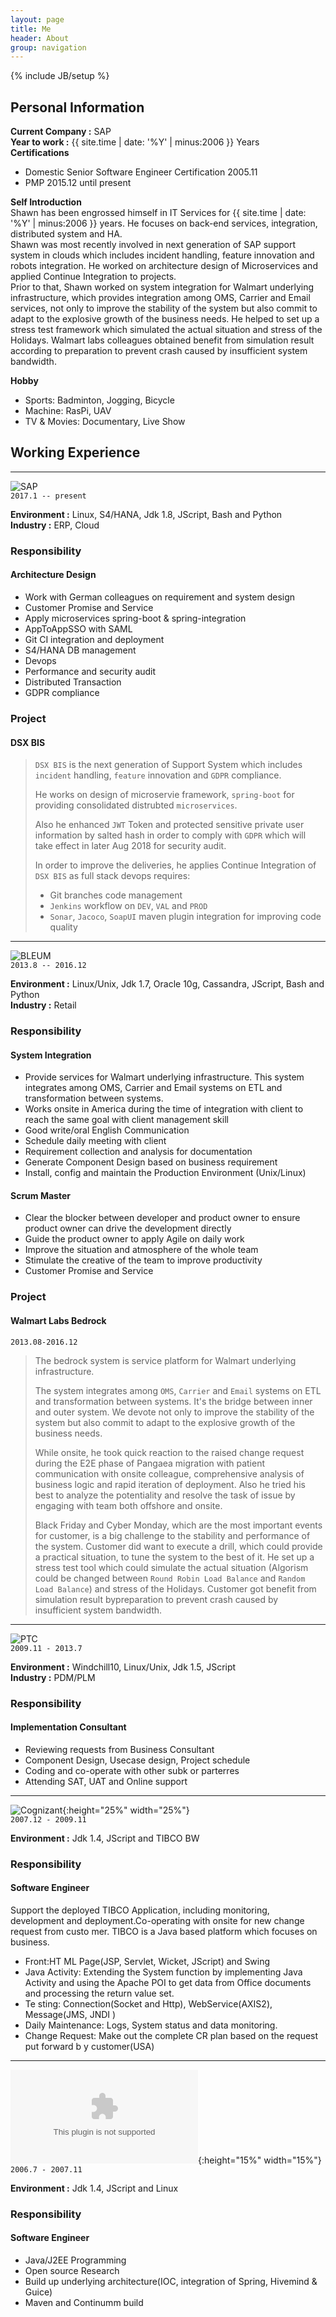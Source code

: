 ```yaml
---
layout: page
title: Me
header: About
group: navigation
---
```

{% include JB/setup %}
## Personal Information
**Current Company :** SAP  
**Year to work :**  {{ site.time | date: '%Y' | minus:2006 }} Years  
**Certifications**
- Domestic Senior Software Engineer Certification 2005.11
- PMP 2015.12 until present

**Self Introduction**  
  Shawn has been engrossed himself in IT Services for {{ site.time | date: '%Y' | minus:2006 }} years. He focuses on back-end services, integration, distributed system and HA.  
Shawn was most recently involved in next generation of SAP support system in clouds which includes incident handling, feature innovation and robots integration. He worked on architecture design of Microservices and applied Continue Integration to projects.  
  Prior to that, Shawn worked on system integration for Walmart underlying infrastructure, which provides integration among OMS, Carrier and Email services, not only to improve the stability of the system but also commit to adapt to the explosive growth of the business needs. He helped to set up a stress test framework which simulated the actual situation and stress of the Holidays. Walmart labs colleagues obtained benefit from simulation result according to preparation to prevent crash caused by insufficient system bandwidth.  

**Hobby**  
- Sports: Badminton, Jogging, Bicycle
- Machine: RasPi, UAV
- TV & Movies: Documentary, Live Show
  
   
  
## Working Experience
---
![SAP](/resources/images/system/logo_sap.svg)  
`2017.1 -- present`  

**Environment :** Linux, S4/HANA, Jdk 1.8, JScript, Bash and Python  
**Industry :** ERP, Cloud
### Responsibility
####  Architecture Design
- Work with German colleagues on requirement and system design
- Customer Promise and Service
- Apply microservices spring-boot & spring-integration
- AppToAppSSO with SAML
- Git CI integration and deployment
- S4/HANA DB management
- Devops
- Performance and security audit
- Distributed Transaction
- GDPR compliance

### Project
#### DSX BIS
>  `DSX BIS` is the next generation of Support System which includes `incident` handling, `feature` innovation and `GDPR` compliance.
>
>He works on design of microservie framework, `spring-boot` for providing consolidated distrubted `microservices`.
>
> Also he enhanced `JWT` Token and protected sensitive private user information by salted hash in order to comply with `GDPR` which will take effect in later Aug 2018 for security audit.
>
>In order to improve the deliveries, he applies Continue Integration of `DSX BIS` as full stack devops requires:
>- Git branches code management
>- `Jenkins` workflow on `DEV`, `VAL` and `PROD`
>- `Sonar`, `Jacoco`, `SoapUI` maven plugin integration for improving code quality
>



---

![BLEUM](/resources/images/system/logo_bleum.png)  
`2013.8 -- 2016.12`  

**Environment :** Linux/Unix, Jdk 1.7, Oracle 10g, Cassandra, JScript, Bash and Python  
**Industry :** Retail
### Responsibility
#### System Integration
- Provide services for Walmart underlying infrastructure. This system integrates among OMS, Carrier and Email systems on ETL and transformation between systems.
- Works onsite in America during the time of integration with client to reach the same goal with client management skill
- Good write/oral English Communication
- Schedule daily meeting with client
- Requirement collection and analysis for documentation
- Generate Component Design based on business requirement
- Install, config and maintain the Production Environment (Unix/Linux)

#### Scrum Master
- Clear the blocker between developer and product owner to ensure product owner can drive the development directly
- Guide the product owner to apply Agile on daily work
- Improve the situation and atmosphere of the whole team
- Stimulate the creative of the team to improve productivity
- Customer Promise and Service 

### Project
#### Walmart Labs Bedrock
`2013.08-2016.12`
>  The bedrock system is service platform for Walmart underlying infrastructure.
>
>  The system integrates among `OMS`, `Carrier` and `Email` systems on ETL and transformation between systems. It's the bridge between inner and outer system. We devote not only to improve the stability of the system but also commit to adapt to the explosive growth of the business needs.
>
>  While onsite, he took quick reaction to the raised change request during the E2E phase of Pangaea migration with patient communication with onsite colleague, comprehensive analysis of business logic and rapid iteration of deployment. Also he tried his best to analyze the potentiality and resolve the task of issue by engaging with team both offshore and onsite.
>
>  Black Friday and Cyber Monday, which are the most important events for customer, is a big challenge to the stability and performance of the system. Customer did want to execute a drill, which could provide a practical situation, to tune the system to the best of it. He set up a stress test tool which could simulate the actual situation (Algorism could be changed between `Round Robin Load Balance` and `Random Load Balance`) and stress of the Holidays. Customer got benefit from simulation result bypreparation to prevent crash caused by insufficient system bandwidth.
  
---

![PTC](/resources/images/system/logo_ptc.png)  
`2009.11 - 2013.7`  

**Environment :** Windchill10, Linux/Unix, Jdk 1.5, JScript  
**Industry :** PDM/PLM
### Responsibility
#### Implementation Consultant
- Reviewing requests from Business Consultant
- Component Design, Usecase design, Project schedule
- Coding and co-operate with other subk or parterres
- Attending SAT, UAT and Online support

---

![Cognizant](/resources/images/system/logo_cog.svg){:height="25%" width="25%"}  
`2007.12 - 2009.11`  

**Environment :** Jdk 1.4, JScript and TIBCO BW  
### Responsibility
#### Software Engineer
Support the deployed TIBCO Application, including monitoring, development
and deployment.Co-operating with onsite for new change request from custo mer. TIBCO is a Java based platform which focuses on business.
- Front:HT ML Page(JSP, Servlet, Wicket, JScript) and Swing
- Java Activity: Extending the System function by implementing Java Activity and using the Apache POI to get data from Office documents and processing the return value set.
- Te sting: Connection(Socket and Http), WebService(AXIS2), Message(JMS, JNDI )
- Daily Maintenance: Logs, System status and data monitoring.
- Change Request: Make out the complete CR plan based on the request put forward b y customer(USA)

---

![JumpIntl](https://media.licdn.com/mpr/mpr/shrink_200_200/AAMABAQIAAkAAQAAAAAAAA8uAAAAJDk5MzI5NWNkLTRhYzItNDk0MS1iOGEyLTc1MTk3NTc4YzUxZA.bin){:height="15%" width="15%"}  
`2006.7 - 2007.11`  

**Environment :** Jdk 1.4, JScript and Linux  
### Responsibility
#### Software Engineer
- Java/J2EE Programming
- Open source Research
- Build up underlying architecture(IOC, integration of Spring, Hivemind & Guice)
- Maven and Continumm build

<div style='display: none'>
</div>
